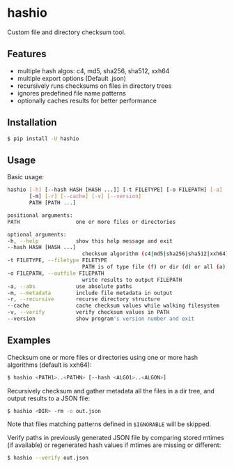 hashio
======

Custom file and directory checksum tool.

## Features

- multiple hash algos: c4, md5, sha256, sha512, xxh64
- multiple export options (Default .json)
- recursively runs checksums on files in directory trees
- ignores predefined file name patterns
- optionally caches results for better performance


## Installation

```bash
$ pip install -U hashio
```

## Usage

Basic usage:

```bash
hashio [-h] [--hash HASH [HASH ...]] [-t FILETYPE] [-o FILEPATH] [-a]
       [-m] [-r] [--cache] [-v] [--version]
       PATH [PATH ...]

positional arguments:
PATH                  one or more files or directories

optional arguments:
-h, --help            show this help message and exit
--hash HASH [HASH ...]
                        checksum algorithm (c4|md5|sha256|sha512|xxh64)
-t FILETYPE, --filetype FILETYPE
                        PATH is of type file (f) or dir (d) or all (a)
-o FILEPATH, --outfile FILEPATH
                        write results to output FILEPATH
-a, --abs             use absolute paths
-m, --metadata        include file metadata in output
-r, --recursive       recurse directory structure
--cache               cache checksum values while walking filesystem
-v, --verify          verify checksum values in PATH
--version             show program's version number and exit
```

## Examples

Checksum one or more files or directories using one or more hash
algorithms (default is xxh64):

```bash
$ hashio <PATH1>..<PATHN> [--hash <ALGO1>..<ALGON>]
```

Recursively checksum and gather metadata all the files in a dir
tree, and output results to a JSON file:

```bash
$ hashio <DIR> -rm -o out.json
```

Note that files matching patterns defined in `$IGNORABLE` will be skipped.

Verify paths in previously generated JSON file by comparing stored mtimes (if available) or regenerated hash values if mtimes are missing or different:

```bash
$ hashio --verify out.json
```
